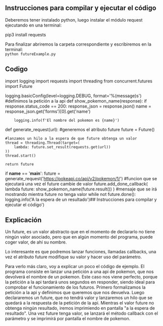 ## Instrucciones para compilar y ejecutar el código
Deberemos tener instalado python, luego instalar el módulo request ejecutando en una terminal:

pip3 install requests

Para finalizar abriremos la carpeta correspondiente y escribiremos en la terminal:  
`python futureExample.py`

## Codigo
import logging
import requests
import threading
from concurrent.futures import Future

logging.basicConfig(level=logging.DEBUG, format='%(message)s')
#definimos la petición a la api
def show_pokemon_name(response):
    if response.status_code == 200:
        response_json = response.json()
        name = response_json.get('forms')[0].get('name')

        logging.info(f'El nombre del pokemon es {name}')

def generate_request(url):
    #generemos el atributo future
    future = Future()
 
    #lanzamos un hilo a la espera de que future obtenga un valor
    thread = threading.Thread(target=(
        lambda: future.set_result(requests.get(url))
    ))
    thread.start()

    return future

if __name__ == '__main__':
    future = generate_request('https://pokeapi.co/api/v2/pokemon/1/')
    #funcion que se ejecutará una vez el future cambie de valor
    future.add_done_callback(
        lambda future: show_pokemon_name(future.result())
    )
    #mensaje que se irá mostrando mientra future no tenga valor
    while not future.done():
        logging.info('A la espera de un resultado')## Instrucciones para compilar y ejecutar el código')


## Explicación
Un future, es un valor abstracto que en el momento de declararlo no tiene ningún valor asociado, pero que en algún momento del programa, puede coger valor, de ahí su nombre.

Lo interesante es que podremos lanzar funciones, llamadas callbacks, una vez el atributo future modifique su valor y hacer uso del parámetro.

Para verlo más claro, voy a explicar un poco el código de ejemplo. El programa consiste en lanzar una petición a una api de pokemon, que nos devolverá el nombre de un pokemon. Este caso nos viene perfecto, porque la petición a la api tardará unos segundos en responder, siendo ideal para comprobar el funcionamiento de los futuros.
Primero formalizamos la petición a la api y definimos que queremos que nos devuelva. Luego declararemos un future, que no tendrá valor y lanzaremos un hilo que se quedará a la respuesta de la petición de la api. 
Mientras el valor future no obtenga ningún resultado, iremos imprimiendo en pantalla "a la espera de resultado".
Una vez future tenga valor, se lanzará el método callback con el parámetro y se imprimirá por pantalla el nombre de pokemon.
